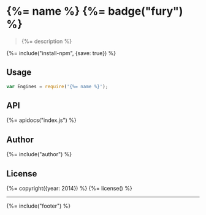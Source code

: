 # {%= name %} {%= badge("fury") %}

> {%= description %}

{%= include("install-npm", {save: true}) %}

## Usage

```js
var Engines = require('{%= name %}');
```

## API
{%= apidocs("index.js") %}

## Author
{%= include("author") %}

## License
{%= copyright({year: 2014}) %}
{%= license() %}

***

{%= include("footer") %}

[helper-cache]: https://github.com/jonschlinkert/helper-cache